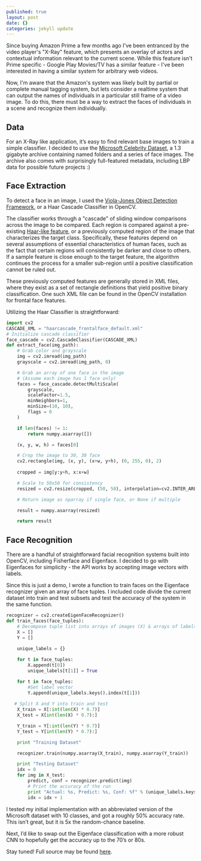 ```yaml
---
published: true
layout: post
date: {}
categories: jekyll update
---
```

Since buying Amazon Prime a few months ago I've been entranced by the video player's "X-Ray" feature, which presents an overlay of actors and contextual information relevant to the current scene. While this feature isn't Prime specific - Google Play Movies/TV has a similar feature - I've been interested in having a similar system for arbitrary web videos.  

Now, I'm aware that the Amazon's system was likely built by partial or complete manual tagging system, but lets consider a realtime system that can output the names of individuals in a particular still frame of a video image. To do this, there must be a way to extract the faces of individuals in a scene and recognize them individually. 

## Data

For an X-Ray like application, it’s easy to find relevant base images to train a simple classifier. I decided to use the [Microsoft Celebrity Dataset](https://www.microsoft.com/en-us/research/project/msra-cfw-data-set-of-celebrity-faces-on-the-web/), a 1.3 gigabyte archive containing named folders and a series of face images.  The archive also comes with surprisingly full-featured metadata, including LBP data for possible future projects :) 


## Face Extraction

To detect a face in an image, I used the [Viola-Jones Object Detection Framework](https://www.cs.cmu.edu/~efros/courses/LBMV07/Papers/viola-cvpr-01.pdf), or a Haar Cascade Classifier in OpenCV. 

The classifier works through a "cascade" of sliding window comparisons across the image to be compared. Each region is compared against a pre-existing [Haar-like feature](https://en.wikipedia.org/wiki/Haar-like_features), or a previously computed region of the image that characterizes the target class. Specifically, these features depend on several assumptions of essential characteristics of human faces, such as the fact that certain regions will consistently be darker and close to others. If a sample feature is close enough to the target feature, the algorithm continues the process for a smaller sub-region until a positive classification cannot be ruled out. 

These previously computed features are generally stored in XML files, where they exist as a set of rectangle definitions that yield positive binary classification. One such XML file can be found in the OpenCV installation for frontal face features.

Utilizing the Haar Classifier is straightforward: 

```python 
import cv2
CASCADE_XML = "haarcascade_frontalface_default.xml"
# Initialize cascade classifier
face_cascade = cv2.CascadeClassifier(CASCADE_XML)
def extract_face(img_path):
    # Grab color and grayscale 
    img = cv2.imread(img_path)
    grayscale = cv2.imread(img_path, 0)

    # Grab an array of one face in the image
    # (Assume each image has 1 face only)
    faces = face_cascade.detectMultiScale(
        grayscale,           
        scaleFactor=1.5,
        minNeighbors=1,  
        minSize=(10, 10),
        flags = 0
    )

    if len(faces) != 1:
        return numpy.asarray([])

    (x, y, w, h) = faces[0]

    # Crop the image to 30, 30 face
    cv2.rectangle(img, (x, y), (x+w, y+h), (0, 255, 0), 2)
   
    cropped = img[y:y+h, x:x+w]

    # Scale to 50x50 for consistency 
    resized = cv2.resize(cropped, (50, 50), interpolation=cv2.INTER_AREA)

    # Return image as nparray if single face, or None if multiple

    result = numpy.asarray(resized)

    return result
```


## Face Recognition

There are a handful of straightforward facial recognition systems built into OpenCV, including Fisherface and Eigenface. I decided to go with Eigenfaces for simplicity - the API works by accepting image vectors with labels. 

Since this is just a demo, I wrote a function to train faces on the Eigenface recognizer given an array of face tuples. I included code divide the current dataset into train and test subsets and test the accuracy of the system in the same function. 

```python 
recognizer = cv2.createEigenFaceRecognizer()
def train_faces(face_tuples):
    # Decompose tuple list into arrays of images (X) & arrays of labels (Y)
    X = []
    Y = []
     
    unique_labels = {}

    for t in face_tuples:
        X.append(t[0])
        unique_labels[t[1]] = True

    for t in face_tuples:
        #Set label vector
        Y.append(unique_labels.keys().index(t[1]))
 
   # Split X and Y into train and test
    X_train = X[:int(len(X) * 0.7)]
    X_test = X[int(len(X) * 0.7):]

    Y_train = Y[:int(len(Y) * 0.7)]
    Y_test = Y[int(len(Y) * 0.7):]

    print "Training Dataset"

    recognizer.train(numpy.asarray(X_train), numpy.asarray(Y_train))

    print "Testing Dataset"
    idx = 0
    for img in X_test:
        predict, conf = recognizer.predict(img)
        # Print the accuracy of the run
        print "Actual: %s, Predict: %s, Conf: %f" % (unique_labels.keys()[Y_test[idx]], unique_labels.keys()[predict], conf)
        idx = idx + 1
```

I tested my initial implementation with an abbreviated version of the Microsoft dataset with 10 classes, and got a roughly 50% accuracy rate. This isn’t great, but it is 5x the random-chance baseline. 

Next, I’d like to swap out the Eigenface classification with a more robust CNN to hopefully get the accuracy up to the 70’s or 80s. 

Stay tuned! Full source may be found [here](https://github.com/akhilcacharya/YRay).
